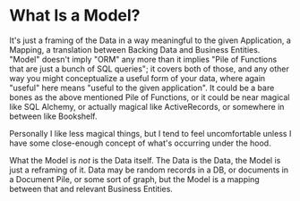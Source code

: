 What Is a Model?
================

It's just a framing of the Data in a way meaningful to the given Application, a Mapping, a translation between Backing Data and Business Entities.  "Model" doesn't imply "ORM" any more than it implies "Pile of Functions that are just a bunch of SQL queries"; it covers both of those, and any other way you might conceptualize a useful form of your data, where again "useful" here means "useful to the given application".  It could be a bare bones as the above mentioned Pile of Functions, or it could be near magical like SQL Alchemy, or actually magical like ActiveRecords, or somewhere in between like Bookshelf.

Personally I like less magical things, but I tend to feel uncomfortable unless I have some close-enough concept of what's occurring under the hood.

What the Model is _not_ is the Data itself.  The Data is the Data, the Model is just a reframing of it.  Data may be random records in a DB, or documents in a Document Pile, or some sort of graph, but the Model is a mapping between that and relevant Business Entities.
